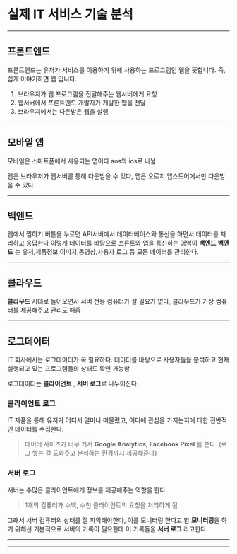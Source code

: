 # 실제 IT 서비스 기술 분석

---

## 프론트엔드

프론트엔드는 유저가 서비스를 이용하기 위해 사용하는 프로그램인 웹을 뜻합니다. 즉, 쉽게 이야기하면 웹 입니다.

1. 브라우저가 웹 프로그램을 전달해주는 웹서버에게 요청
2. 웹서버에서 프론트엔드 개발자가 개발한 웹을 전달
3. 브라우저에서는 다운받은 웹을 실행

---

## 모바일 앱

모바일은 스마트폰에서 사용되는 앱이다 aos와 ios로 나뉨

웹은 브라우저가 웹서버를 통해 다운받을 수 있다, 앱은 오로지 앱스토어에서만 다운받을 수 있다.

---

## 백엔드

웹에서 찜하기 버튼을 누르면 API서버에서 데이터베이스와 통신을 하면서 데이터를 처리하고 응답한다
이렇게 데이터를 바탕으로 프론트와 앱을 통신하는 영역이 **백엔드**
**백엔드** 는 유저,제품정보,이미지,동영상,사용자 로그 등 모든 데이터를 관리한다.

---

## 클라우드

**클라우드** 시대로 들어오면서 서버 전용 컴퓨터가 살 필요가 없다, 클라우드가 가상 컴퓨터를 제공해주고 관리도 해줌

---

## 로그데이터

IT 회사에서는 로그데이터가 꼭 필요하다. 데이터를 바탕으로 사용자들을 분석하고 현재 실행되고 있는 프로그램들의 상태도 확인 가능함

로그데이터는 **클라이언트** , **서버 로그**로 나누어진다.

### 클라이언트 로그

IT 제품을 통해 유저가 어디서 얼마나 머물렀고, 어디에 관심을 가지는지에 대한 전반적인 데이터를 수집한다.

> 데이터 사이즈가 너무 커서 **Google Analytics**, **Facebook Pixel** 를 쓴다.
> (로그 쌓는 걸 도와주고 분석하는 환경까지 제공해준다)

### 서버 로그

서버는 수많은 클라이언트에게 정보를 제공해주는 역할을 한다.

> 1개의 컴퓨터가 수백, 수천 클라이언트의 요청을 처리하게 됨

그래서 서버 컴퓨터의 상태를 잘 파악해야한다, 이를 모니터링 한다고 함
**모니터링**을 하기 위해선 기본적으로 서버의 기록이 필요한데 이 기록들을 **서버 로그** 라고한다

---

---
